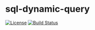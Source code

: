 # sql-dynamic-query
[![License](http://img.shields.io/:license-apache-brightgreen.svg)](http://www.apache.org/licenses/LICENSE-2.0.html)
[![Build Status](https://travis-ci.org/wz2cool/sql-dynamic-query.svg?branch=master)](https://travis-ci.org/wz2cool/sql-dynamic-query/jobs/286837021)
